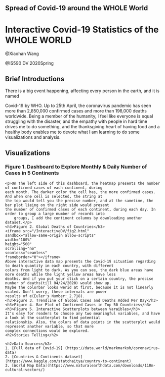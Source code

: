 ## Spread of __Covid-19__ around the WHOLE World

<html>
<body>
    <h1>Interactive Covid-19 Statistics of the WHOLE WORLD</h1>
    <p>@Xiaohan Wang</p>
    <p>@IS590 DV 2020Spring</p>
    <h2>Brief Introductions</h2>There is a big event happening, affecting every person in the earth, and it is named
    <p>Covid-19 by WHO. Up to 25th April, the coronavirus pandemic has seen more than 2,850,000 confirmed cases and more
    than 198,000 deaths worldwide. Being a member of the humanity, I feel like everyone is equal struggling with the
    disaster, and the empathy with people in hard time drives me to do something, and the thanksgiving heart of having
        food and a healthy body enables me to devote what I am learning to do some visualizations and analysis.</p>
    <h2>Visualizations</h2>
    <h3>Figure 1. Dashboard to Explore Monthly & Daily Number of Cases in 5 Continents</h3>

    <p>On the left side of this dashboard, the heatmap presents the number of confirmed cases of each continent, during
    each month. The darker color the cell has, the more confirmed cases. And when one cell is selected, the string at
    the top would tell you the precise number, and at the sametime, the bar plot lieing on the right side would present
    the number of confirmed cases of each continent, during each day. In order to group a large number of records into
        groups, I add the continent columns by downloading another dataset.</p>
    <h3>Figure 2. Global Deaths of Countries</h3>
    <iframe src="/InteractiveDV/fig2.html"
    sandbox="allow-same-origin allow-scripts"
    width="100%"
    height="500"
    scrolling="no"
    seamless="seamless"
    frameborder="0"></iframe>
    Above interactive data map presents the Covid-19 situation regarding to death quantity in each country, with different
    colors from light to dark. As you can see, the dark blue areas have more deaths while the light yellow areas have less
    deaths. And if you put your click on a certain country, the precise number of deaths(till 04/24/2020) would show up.
    Maybe the colorbar looks werid at first, because it is not linearly scaled. Don't worry, these intervals are power
    results of e(Euler's Number: 2.718).
    <h3>Figure 3. Trendline of Global Cases and Deaths Added Per Day</h3>
    <h3>Figure 4. Bar Plot of Confirmed Cases in Top 50 Countries</h3>
    <h3>Figure 5. Interactive Scatterplots between Varaibles</h3>
    It's easy for readers to choose any two meaningful variables, and have a look at the scatterplot to find potential
    relationship. Also, the colors of data points in the scatterplot would represent another variable, so that more
    complex connections would be explored.
    <h2>Stories Telling</h2>

    <h2>Data Sources</h2>
    1. [Full data of Covid-19] (https://data.world/markmarkoh/coronavirus-data)
    2. [Countries & Continents dataset](https://www.kaggle.com/statchaitya/country-to-continent)
    3. [World Map Data](https://www.naturalearthdata.com/downloads/110m-cultural-vectors/)
    
</body>
</html>
